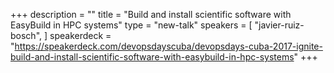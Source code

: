 +++
description = ""
title = "Build and install scientific software with EasyBuild in HPC systems"
type = "new-talk"
speakers = [
        "javier-ruiz-bosch",
]
speakerdeck = "https://speakerdeck.com/devopsdayscuba/devopsdays-cuba-2017-ignite-build-and-install-scientific-software-with-easybuild-in-hpc-systems"
+++